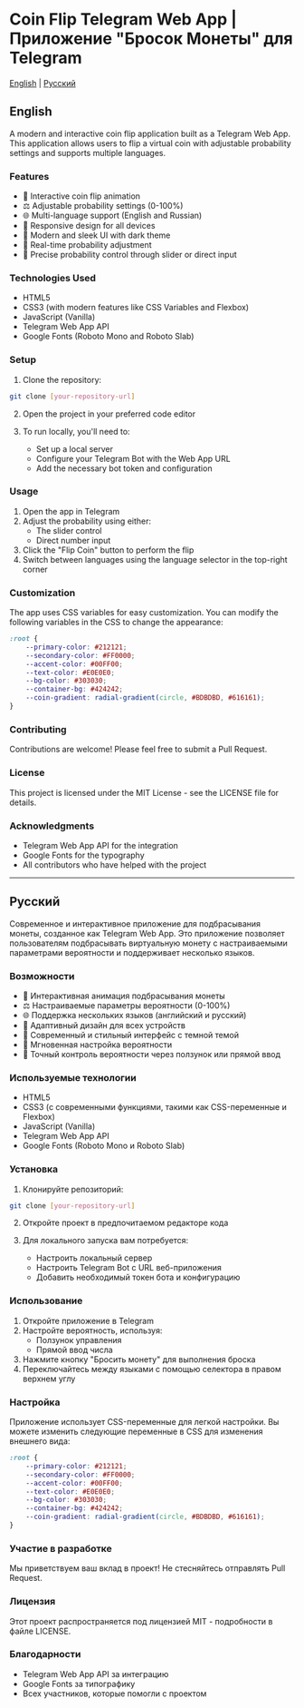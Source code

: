 # Coin Flip Telegram Web App | Приложение "Бросок Монеты" для Telegram

[English](#english) | [Русский](#russian)

<a name="english"></a>
## English

A modern and interactive coin flip application built as a Telegram Web App. This application allows users to flip a virtual coin with adjustable probability settings and supports multiple languages.

### Features

- 🎲 Interactive coin flip animation
- ⚖️ Adjustable probability settings (0-100%)
- 🌐 Multi-language support (English and Russian)
- 📱 Responsive design for all devices
- 🎨 Modern and sleek UI with dark theme
- 🔄 Real-time probability adjustment
- 🎯 Precise probability control through slider or direct input

### Technologies Used

- HTML5
- CSS3 (with modern features like CSS Variables and Flexbox)
- JavaScript (Vanilla)
- Telegram Web App API
- Google Fonts (Roboto Mono and Roboto Slab)

### Setup

1. Clone the repository:
```bash
git clone [your-repository-url]
```

2. Open the project in your preferred code editor

3. To run locally, you'll need to:
   - Set up a local server
   - Configure your Telegram Bot with the Web App URL
   - Add the necessary bot token and configuration

### Usage

1. Open the app in Telegram
2. Adjust the probability using either:
   - The slider control
   - Direct number input
3. Click the "Flip Coin" button to perform the flip
4. Switch between languages using the language selector in the top-right corner

### Customization

The app uses CSS variables for easy customization. You can modify the following variables in the CSS to change the appearance:

```css
:root {
    --primary-color: #212121;
    --secondary-color: #FF0000;
    --accent-color: #00FF00;
    --text-color: #E0E0E0;
    --bg-color: #303030;
    --container-bg: #424242;
    --coin-gradient: radial-gradient(circle, #BDBDBD, #616161);
}
```

### Contributing

Contributions are welcome! Please feel free to submit a Pull Request.

### License

This project is licensed under the MIT License - see the LICENSE file for details.

### Acknowledgments

- Telegram Web App API for the integration
- Google Fonts for the typography
- All contributors who have helped with the project

---

<a name="russian"></a>
## Русский

Современное и интерактивное приложение для подбрасывания монеты, созданное как Telegram Web App. Это приложение позволяет пользователям подбрасывать виртуальную монету с настраиваемыми параметрами вероятности и поддерживает несколько языков.

### Возможности

- 🎲 Интерактивная анимация подбрасывания монеты
- ⚖️ Настраиваемые параметры вероятности (0-100%)
- 🌐 Поддержка нескольких языков (английский и русский)
- 📱 Адаптивный дизайн для всех устройств
- 🎨 Современный и стильный интерфейс с темной темой
- 🔄 Мгновенная настройка вероятности
- 🎯 Точный контроль вероятности через ползунок или прямой ввод

### Используемые технологии

- HTML5
- CSS3 (с современными функциями, такими как CSS-переменные и Flexbox)
- JavaScript (Vanilla)
- Telegram Web App API
- Google Fonts (Roboto Mono и Roboto Slab)

### Установка

1. Клонируйте репозиторий:
```bash
git clone [your-repository-url]
```

2. Откройте проект в предпочитаемом редакторе кода

3. Для локального запуска вам потребуется:
   - Настроить локальный сервер
   - Настроить Telegram Bot с URL веб-приложения
   - Добавить необходимый токен бота и конфигурацию

### Использование

1. Откройте приложение в Telegram
2. Настройте вероятность, используя:
   - Ползунок управления
   - Прямой ввод числа
3. Нажмите кнопку "Бросить монету" для выполнения броска
4. Переключайтесь между языками с помощью селектора в правом верхнем углу

### Настройка

Приложение использует CSS-переменные для легкой настройки. Вы можете изменить следующие переменные в CSS для изменения внешнего вида:

```css
:root {
    --primary-color: #212121;
    --secondary-color: #FF0000;
    --accent-color: #00FF00;
    --text-color: #E0E0E0;
    --bg-color: #303030;
    --container-bg: #424242;
    --coin-gradient: radial-gradient(circle, #BDBDBD, #616161);
}
```

### Участие в разработке

Мы приветствуем ваш вклад в проект! Не стесняйтесь отправлять Pull Request.

### Лицензия

Этот проект распространяется под лицензией MIT - подробности в файле LICENSE.

### Благодарности

- Telegram Web App API за интеграцию
- Google Fonts за типографику
- Всех участников, которые помогли с проектом 